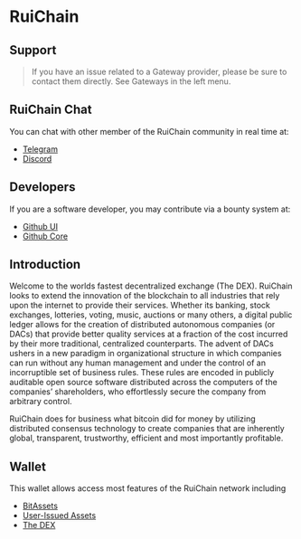 # RuiChain

## Support

>If you have an issue related to a Gateway provider, please be sure to contact them directly. See Gateways in the left menu.

## RuiChain Chat

You can chat with other member of the RuiChain community in real time at:

- [Telegram](https://t.me/RuiChainDex)
- [Discord](https://discord.gg/GsjQfAJ)

## Developers

If you are a software developer, you may contribute via a bounty system at:

- [Github UI](https://github.com/my-graphene/ui)
- [Github Core](https://github.com/my-graphene/core)

## Introduction

Welcome to the worlds fastest decentralized exchange (The DEX).
RuiChain looks to extend the innovation of the blockchain to all industries
that rely upon the internet to provide their services. Whether its banking,
stock exchanges, lotteries, voting, music, auctions or many others, a digital
public ledger allows for the creation of distributed autonomous companies (or
DACs) that provide better quality services at a fraction of the cost incurred by
their more traditional, centralized counterparts. The advent of DACs ushers in a
new paradigm in organizational structure in which companies can run without any
human management and under the control of an incorruptible set of business
rules. These rules are encoded in publicly auditable open source software
distributed across the computers of the companies’ shareholders, who
effortlessly secure the company from arbitrary control.

RuiChain does for business what bitcoin did for money by utilizing distributed
consensus technology to create companies that are inherently global,
transparent, trustworthy, efficient and most importantly profitable.

## Wallet

This wallet allows access most features of the RuiChain network including

- [BitAssets](/help/assets/mpa)
- [User-Issued Assets](/help/assets/uia)
- [The DEX](/help/dex/introduction)
